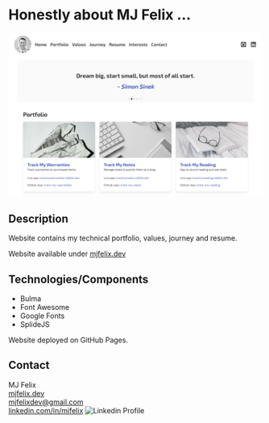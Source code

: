 # Honestly about MJ Felix ...

![Honestly about MJ Felix ...](./img/screenshot.png)

## Description

Website contains my technical portfolio, values, journey and resume.

Website available under [mjfelix.dev](https://mjfelix.dev)

## Technologies/Components

- Bulma
- Font Awesome
- Google Fonts
- SplideJS

Website deployed on GitHub Pages.

## Contact

MJ Felix<br>
[mjfelix.dev](https://mjfelix.dev)<br>
mjfelixdev@gmail.com<br>
[linkedin.com/in/mjfelix](https://www.linkedin.com/in/mjfelix/) ![Linkedin Profile](https://i.stack.imgur.com/gVE0j.png)
